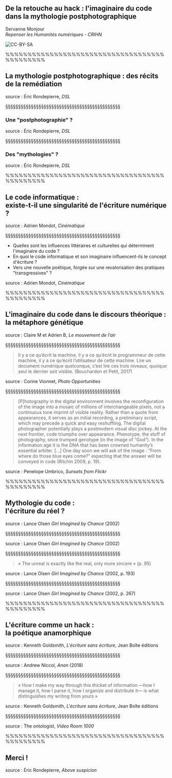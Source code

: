 <!-- .slide: data-background-image="img/dsl-n-2-1325-1.jpg" -->
<!-- .slide: class="hover"-->

## De la retouche au hack : l'imaginaire du code dans la mythologie postphotographique

Servanne Monjour
<br>
_Repenser les Humanités numériques - CRIHN_


<!-- .element: style="font-size:1.4rem" -->

![CC-BY-SA](http://i.creativecommons.org/l/by-sa/4.0/88x31.png) <!-- .element: class="logo" -->

%%%%%%%%%%%%%%%%%%%%%%%%%%%%%%%%%%%%%%%%%%%%%

<!-- .slide: data-background-image="img/dsl-n-13-1318-1.jpg"-->

## La mythologie postphotographique : des récits de la remédiation


source : Éric Rondepierre, *DSL*

<!-- .element: class="source" -->

§§§§§§§§§§§§§§§§§§§§§§§§§§§§§§§§§§§§§§§§§§§§§

<!-- .slide: data-background-image="img/barbara-623-1.jpg"-->


### Une "postphotographie" ?

source : Éric Rondepierre, *DSL*

<!-- .element: class="source" -->

§§§§§§§§§§§§§§§§§§§§§§§§§§§§§§§§§§§§§§§§§§§§§

<!-- .slide: data-background-image="img/dsl-n-13-1318-1.jpg"-->


### Des "mythologies" ?


source : Éric Rondepierre, *DSL*

<!-- .element: class="source" -->

%%%%%%%%%%%%%%%%%%%%%%%%%%%%%%%%%%%%%%%%%%%%%
<!-- .slide: data-background-image="img/Mondot.jpg" -->

## Le code informatique : <br> existe-t-il une singularité de l'écriture numérique ?

source : Adrien Mondot, *Cinématique*

<!-- .element: class="source" -->

§§§§§§§§§§§§§§§§§§§§§§§§§§§§§§§§§§§§§§§§§§§§§

<!-- .slide: data-background-image="img/mondot2.jpg" -->
<!-- .slide: class="hover"-->

* Quelles sont les influences littéraires et culturelles qui déterminent l'imaginaire du code ?
* En quoi le code informatique et son imaginaire influencent-ils le concept d'écriture ?
* Vers une nouvelle poétique, forgée sur une revalorisation des pratiques "transgressives" ?

source : Adrien Mondot, *Cinématique*

<!-- .element: class="source" -->

%%%%%%%%%%%%%%%%%%%%%%%%%%%%%%%%%%%%%%%%%%%%%
<!-- .slide: data-background-image="img/MouvementAdrienMClaireB.jpg" -->

## L'imaginaire du code dans le discours théorique : <br>la métaphore génétique

source : Claire M et Adrien B, _Le mouvement de l’air_

<!-- .element: class="source" -->
§§§§§§§§§§§§§§§§§§§§§§§§§§§§§§§§§§§§§§§§§§§§§

<!-- .slide: data-background-image="img/vionnetjapon.jpg" -->
<!-- .slide: class="hover"-->


>Il y a ce qu’écrit la machine, il y a ce qu’écrit le programmeur de cette machine, il y a ce qu’écrit l’utilisateur de cette machine. Lire un document numérique quelconque, c’est lire ces trois niveaux, quoique seul le dernier soit visible. (Bouchardon et Petit, 2017)

<!-- .element: style="font-size:1.4rem; text-align:justify" -->

source : Corine Vionnet, _Photo Opportunities_

<!-- .element: class="source" -->

§§§§§§§§§§§§§§§§§§§§§§§§§§§§§§§§§§§§§§§§§§§§§

<!-- .slide: data-background-image="img/umbrico.jpg" data-background-size="contain" -->
<!-- .slide: class="hover"-->


>[P]hotography in the digital environment involves the reconfiguration of the image into a mosaic of millions of interchangeable pixels, not a continuous tone imprint of visible reality. Rather than a quote from appearances, it serves as an initial recording, a preliminary script, which may precede a quick and easy reshuffling. The digital photographer potentially plays a postmodern visual disc jockey. At the next frontier, code triumphs over appearance. Phenotype, the stuff of photography, once trumped genotype (in the image of “God”). In the information age it is the DNA that has been crowned humanity’s essential arbiter. […] One day soon we will ask of the image : “From where do those blue eyes come?” expecting that the answer will be conveyed in code (Ritchin 2009, p. 19).

<!-- .element: style="font-size:1.4rem; text-align:justify" -->

source : Penelope Umbrico, _Sunsets from Flickr_

<!-- .element: class="source" -->

%%%%%%%%%%%%%%%%%%%%%%%%%%%%%%%%%%%%%%%%%%%%%

<!-- .slide: data-background-image="img/girImagined.jpeg" data-background-size="contain"-->

## Mythologie du code : <br>l'écriture du réel ?

source : Lance Olsen *Girl Imagined by Chance* (2002)

<!-- .element: class="source" -->

§§§§§§§§§§§§§§§§§§§§§§§§§§§§§§§§§§§§§§§§§§§§§

<!-- .slide: data-background-image="img/girImagined.jpeg" data-background-size="contain"-->

source : Lance Olsen *Girl Imagined by Chance* (2002)

<!-- .element: class="source" -->
§§§§§§§§§§§§§§§§§§§§§§§§§§§§§§§§§§§§§§§§§§§§§
<!-- .slide: data-background-image="img/LanceOlsenGirl193.jpeg" data-background-size="contain"-->
<!-- .slide: class="hover" -->

>« The unreal is exactly like the real, only more sincere » (p. 95)

<!-- .element: style="font-size:1.4rem; text-align:justify" -->

source : Lance Olsen *Girl Imagined by Chance* (2002, p. 193)

<!-- .element: class="source" -->
§§§§§§§§§§§§§§§§§§§§§§§§§§§§§§§§§§§§§§§§§§§§§

<!-- .slide: data-background-image="img/LanceOlsenGirl267.jpeg" data-background-size="contain"-->


source : Lance Olsen *Girl Imagined by Chance* (2002, p. 267)

<!-- .element: class="source" -->
%%%%%%%%%%%%%%%%%%%%%%%%%%%%%%%%%%%%%%%%%%%%%

<!-- .slide: data-background-image="img/plagiezPlagiaires.jpg" data-background-size="contain"-->


## L'écriture comme un hack : <br>la poétique anamorphique

source : Kenneth Goldsmith, *L'écriture sans écriture*, Jean Boîte éditions

<!-- .element: class="source" -->
§§§§§§§§§§§§§§§§§§§§§§§§§§§§§§§§§§§§§§§§§§§§§

<!-- .slide: data-background-image="img/anonMontage.png" -->


source : Andrew Niccol, *Anon* (2018)

<!-- .element: class="source" -->

§§§§§§§§§§§§§§§§§§§§§§§§§§§§§§§§§§§§§§§§§§§§§

<!-- .slide: data-background-image="img/plagiezPlagiaires.jpg" -->
<!-- .slide: class="hover" -->

>« How I make my way through this thicket of information —how I manage it, how I parse it, how I organize and distribute it— is what distinguishes my writing from yours »

<!-- .element: style="font-size:1.4rem; text-align:justify" -->

source : Kenneth Goldsmith, *L'écriture sans écriture*, Jean Boîte éditions

<!-- .element: class="source" -->

§§§§§§§§§§§§§§§§§§§§§§§§§§§§§§§§§§§§§§§§§§§§§


<!-- .slide: data-background-video="img/anamorphicFormat.mp4" -->

source : The ontologist, *Video Room 1000*

<!-- .element: class="source" -->

%%%%%%%%%%%%%%%%%%%%%%%%%%%%%%%%%%%%%%%%%%%%%
<!-- .slide: data-background-image="img/RondepierreAboveSuspicion.png" -->

## Merci !

source : Éric Rondepierre, *Above suspicion*

<!-- .element: class="source" -->
